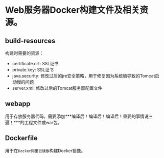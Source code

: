# Web服务器Docker构建文件及相关资源。

## build-resources

构建时需要的资源：

- certificate.crt: SSL证书
- private.key: SSL证书
- java.security: 修改过后的jre安全策略，用于修复因为系统熵导致的Tomcat启动慢的问题
- server.xml: 修改过后的Tomcat服务器配置文件

## webapp

用于存放服务器代码，需要添加***编译后！编译后！编译后！重要的事情说三遍！***的工程文件或war包。

## Dockerfile

用于在`Docker阿里云镜像`构建Docker镜像。
